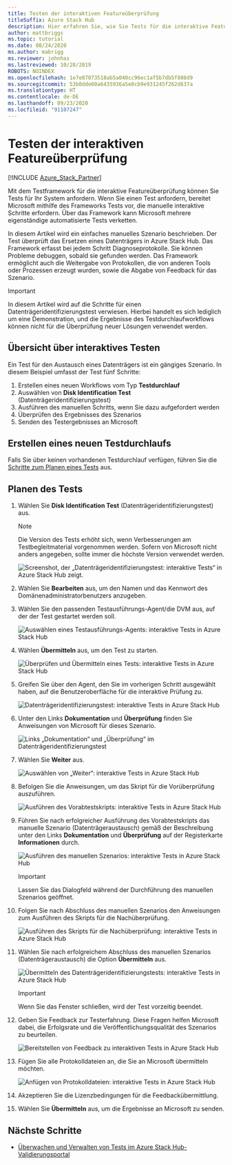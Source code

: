 ```yaml
---
title: Testen der interaktiven Featureüberprüfung
titleSuffix: Azure Stack Hub
description: Hier erfahren Sie, wie Sie Tests für die interaktive Featureüberprüfung für Azure Stack Hub mit Validation-as-a-Service erstellen.
author: mattbriggs
ms.topic: tutorial
ms.date: 08/24/2020
ms.author: mabrigg
ms.reviewer: johnhas
ms.lastreviewed: 10/28/2019
ROBOTS: NOINDEX
ms.openlocfilehash: 1e7e87073518ab5a040cc96ec1af5b7db5f808d9
ms.sourcegitcommit: 53b0dde60a6435936a5e0cb9e931245f262d637a
ms.translationtype: HT
ms.contentlocale: de-DE
ms.lasthandoff: 09/23/2020
ms.locfileid: "91107247"
---
```

# <a name="interactive-feature-verification-testing"></a>Testen der interaktiven Featureüberprüfung  

[!INCLUDE [Azure_Stack_Partner](./includes/azure-stack-partner-appliesto.md)]

Mit dem Testframework für die interaktive Featureüberprüfung können Sie Tests für Ihr System anfordern. Wenn Sie einen Test anfordern, bereitet Microsoft mithilfe des Frameworks Tests vor, die manuelle interaktive Schritte erfordern. Über das Framework kann Microsoft mehrere eigenständige automatisierte Tests verketten.

In diesem Artikel wird ein einfaches manuelles Szenario beschrieben. Der Test überprüft das Ersetzen eines Datenträgers in Azure Stack Hub. Das Framework erfasst bei jedem Schritt Diagnoseprotokolle. Sie können Probleme debuggen, sobald sie gefunden werden. Das Framework ermöglicht auch die Weitergabe von Protokollen, die von anderen Tools oder Prozessen erzeugt wurden, sowie die Abgabe von Feedback für das Szenario.

> [!Important]  
> In diesem Artikel wird auf die Schritte für einen Datenträgeridentifizierungstest verwiesen. Hierbei handelt es sich lediglich um eine Demonstration, und die Ergebnisse des Testdurchlaufworkflows können nicht für die Überprüfung neuer Lösungen verwendet werden.

## <a name="overview-of-interactive-testing"></a>Übersicht über interaktives Testen

Ein Test für den Austausch eines Datenträgers ist ein gängiges Szenario. In diesem Beispiel umfasst der Test fünf Schritte:

1. Erstellen eines neuen Workflows vom Typ **Testdurchlauf**
2. Auswählen von **Disk Identification Test** (Datenträgeridentifizierungstest)
3. Ausführen des manuellen Schritts, wenn Sie dazu aufgefordert werden
4. Überprüfen des Ergebnisses des Szenarios
5. Senden des Testergebnisses an Microsoft

## <a name="create-a-new-test-pass"></a>Erstellen eines neuen Testdurchlaufs

Falls Sie über keinen vorhandenen Testdurchlauf verfügen, führen Sie die [Schritte zum Planen eines Tests](azure-stack-vaas-schedule-test-pass.md) aus.

## <a name="schedule-the-test"></a>Planen des Tests

1. Wählen Sie **Disk Identification Test** (Datenträgeridentifizierungstest) aus.

    > [!Note]  
    > Die Version des Tests erhöht sich, wenn Verbesserungen am Testbegleitmaterial vorgenommen werden. Sofern von Microsoft nicht anders angegeben, sollte immer die höchste Version verwendet werden.

    ![Screenshot, der „Datenträgeridentifizierungstest: interaktive Tests“ in Azure Stack Hub zeigt.](media/azure-stack-vaas-interactive-feature-verification/image4.png)

2. Wählen Sie **Bearbeiten** aus, um den Namen und das Kennwort des Domänenadministratorbenutzers anzugeben.

3. Wählen Sie den passenden Testausführungs-Agent/die DVM aus, auf der der Test gestartet werden soll.

    ![Auswählen eines Testausführungs-Agents: interaktive Tests in Azure Stack Hub](media/azure-stack-vaas-interactive-feature-verification/image5.png)

4. Wählen **Übermitteln** aus, um den Test zu starten.

    ![Überprüfen und Übermitteln eines Tests: interaktive Tests in Azure Stack Hub](media/azure-stack-vaas-interactive-feature-verification/image6.png)

5. Greifen Sie über den Agent, den Sie im vorherigen Schritt ausgewählt haben, auf die Benutzeroberfläche für die interaktive Prüfung zu.

    ![Datenträgeridentifizierungstest: interaktive Tests in Azure Stack Hub](media/azure-stack-vaas-interactive-feature-verification/image8.png)

6. Unter den Links **Dokumentation** und **Überprüfung** finden Sie Anweisungen von Microsoft für dieses Szenario.

    ![Links „Dokumentation“ und „Überprüfung“ im Datenträgeridentifizierungstest](media/azure-stack-vaas-interactive-feature-verification/image9.png)

7. Wählen Sie **Weiter** aus.

    ![Auswählen von „Weiter“: interaktive Tests in Azure Stack Hub](media/azure-stack-vaas-interactive-feature-verification/image10.png)

8. Befolgen Sie die Anweisungen, um das Skript für die Vorüberprüfung auszuführen.

    ![Ausführen des Vorabtestskripts: interaktive Tests in Azure Stack Hub](media/azure-stack-vaas-interactive-feature-verification/image11.png)

9. Führen Sie nach erfolgreicher Ausführung des Vorabtestskripts das manuelle Szenario (Datenträgeraustausch) gemäß der Beschreibung unter den Links **Dokumentation** und **Überprüfung** auf der Registerkarte **Informationen** durch.

    ![Ausführen des manuellen Szenarios: interaktive Tests in Azure Stack Hub](media/azure-stack-vaas-interactive-feature-verification/image12.png)

    > [!Important]  
    > Lassen Sie das Dialogfeld während der Durchführung des manuellen Szenarios geöffnet.

10. Folgen Sie nach Abschluss des manuellen Szenarios den Anweisungen zum Ausführen des Skripts für die Nachüberprüfung.

    ![Ausführen des Skripts für die Nachüberprüfung: interaktive Tests in Azure Stack Hub](media/azure-stack-vaas-interactive-feature-verification/image13.png)

11. Wählen Sie nach erfolgreichem Abschluss des manuellen Szenarios (Datenträgeraustausch) die Option **Übermitteln** aus.

    ![Übermitteln des Datenträgeridentifizierungstests: interaktive Tests in Azure Stack Hub](media/azure-stack-vaas-interactive-feature-verification/image14.png)

    > [!Important]  
    > Wenn Sie das Fenster schließen, wird der Test vorzeitig beendet.

12. Geben Sie Feedback zur Testerfahrung. Diese Fragen helfen Microsoft dabei, die Erfolgsrate und die Veröffentlichungsqualität des Szenarios zu beurteilen.

    ![Bereitstellen von Feedback zu interaktiven Tests in Azure Stack Hub](media/azure-stack-vaas-interactive-feature-verification/image15.png)

13. Fügen Sie alle Protokolldateien an, die Sie an Microsoft übermitteln möchten.

    ![Anfügen von Protokolldateien: interaktive Tests in Azure Stack Hub](media/azure-stack-vaas-interactive-feature-verification/image16.png)

14. Akzeptieren Sie die Lizenzbedingungen für die Feedbackübermittlung.

15. Wählen Sie **Übermitteln** aus, um die Ergebnisse an Microsoft zu senden.

## <a name="next-steps"></a>Nächste Schritte

- [Überwachen und Verwalten von Tests im Azure Stack Hub-Validierungsportal](azure-stack-vaas-monitor-test.md)
